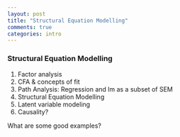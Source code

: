 ```yaml
---
layout: post
title: "Structural Equation Modelling"
comments: true
categories: intro
---
```


<a name="top"></a>
### Structural Equation Modelling

1. Factor analysis
2. CFA & concepts of fit
3. Path Analysis: Regression and lm as a subset of SEM
4. Structural Equation Modelling
5. Latent variable modeling
6. Causality?


What are some good examples?
